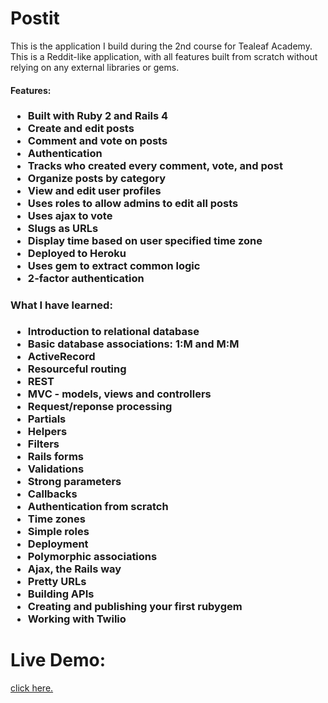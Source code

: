 <h1>Postit</h1>
<p>
  This is the application I build during the 2nd course for Tealeaf Academy. This is a Reddit-like application, with all features built from scratch without relying on any external libraries or gems.
</p>

<h4>Features:<h3>
<div>
  <ul>
    <li>
      Built with Ruby 2 and Rails 4
    </li>
    <li>
      Create and edit posts
    </li>
    <li>
      Comment and vote on posts
    </li>
    <li>
      Authentication
    </li>
    <li>
      Tracks who created every comment, vote, and post
    </li>
    <li>
      Organize posts by category
    </li>
    <li>
      View and edit user profiles
    </li>
    <li>
      Uses roles to allow admins to edit all posts
    </li>
    <li>
      Uses ajax to vote
    </li>
    <li>
      Slugs as URLs
    </li>
    <li>
      Display time based on user specified time zone
    </li>
    <li>
      Deployed to Heroku
    </li>
    <li>
      Uses gem to extract common logic
    </li>
    <li>
      2-factor authentication
    </li>
  </ul>
</div>
<div>

  <h4>What I have learned:</h3>
  <ul>
    <li>
      Introduction to relational database
    </li>
    <li>
      Basic database associations: 1:M and M:M
    </li>
    <li>
      ActiveRecord
    </li>
    <li>
      Resourceful routing
    </li>
    <li>
      REST
    </li>
    <li>
      MVC - models, views and controllers
    </li>
    <li>
      Request/reponse processing
    </li>
    <li>
      Partials
    </li>
    <li>
      Helpers
    </li>
    <li>
      Filters
    </li>
    <li>
      Rails forms
    </li>
    <li>
      Validations
    </li>
    <li>
      Strong parameters
    </li>
    <li>
      Callbacks
    </li>
    <li>
      Authentication from scratch
    </li>
    <li>
      Time zones
    </li>
    <li>
      Simple roles
    </li>
    <li>
      Deployment
    </li>
    <li>
      Polymorphic associations
    </li>
    <li>
      Ajax, the Rails way
    </li>
    <li>
      Pretty URLs
    </li>
    <li>
      Building APIs
    </li>
    <li>
      Creating and publishing your first rubygem
    </li>
    <li>
      Working with Twilio
    </li>
  </ul>
</div>
<h1>Live Demo:</h1>
<a href="http://jccf-postit.herokuapp.com/">click here.</a>
